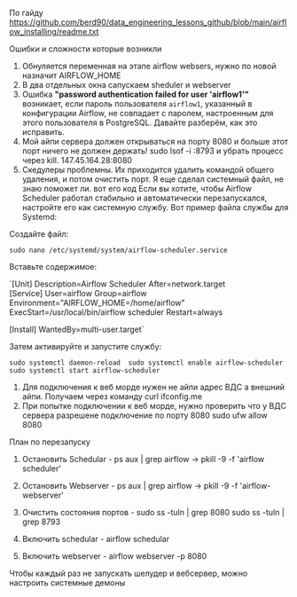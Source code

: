 По гайду https://github.com/berd90/data_engineering_lessons_github/blob/main/airflow_installing/readme.txt

Ошибки и сложности которые возникли
1. Обнуляется переменная на этапе airflow websers, нужно по новой назначит AIRFLOW_HOME
2. В два отдельных окна сапускаем sheduler и webserver
3. Ошибка **"password authentication failed for user 'airflow1'"** возникает, если пароль пользователя `airflow1`, указанный в конфигурации Airflow, не совпадает с паролем, настроенным для этого пользователя в PostgreSQL. Давайте разберём, как это исправить. 
4. Мой айпи сервера должен открываться на порту 8080 и больше этот порт ничего не должен держать! sudo lsof -i :8793 и убрать процесс через kill.
147.45.164.28:8080
1. Скедулеры проблемны. Их приходится удалить командой общего удаления, и потом очистить порт. Я еще сделал системный файл, не знаю поможет ли. вот его код 
Если вы хотите, чтобы Airflow Scheduler работал стабильно и автоматически перезапускался, настройте его как системную службу. Вот пример файла службы для Systemd:

Создайте файл:

`sudo nano /etc/systemd/system/airflow-scheduler.service`

Вставьте содержимое:

`[Unit] Description=Airflow Scheduler 
After=network.target  
[Service] 
User=airflow 
Group=airflow 
Environment="AIRFLOW_HOME=/home/airflow" 
ExecStart=/usr/local/bin/airflow scheduler 
Restart=always 

[Install] 
WantedBy=multi-user.target`

Затем активируйте и запустите службу:


`sudo systemctl daemon-reload 
sudo systemctl enable airflow-scheduler 
sudo systemctl start airflow-scheduler`

1. Для подключения к веб морде нужен не айпи адрес ВДС а внешний айпи. Получаем через команду curl ifconfig.me
2. При попытке подключении к веб морде, нужно проверить что у ВДС сервера разрешене подключение по порту 8080 sudo ufw allow 8080


План по перезапуску
1. Остановить Schedular - ps aux | grep airflow -> pkill -9 -f 'airflow scheduler'
2. Остановить Webserver - ps aux | grep airflow -> pkill -9 -f 'airflow-webserver'
3. Очистить состояния портов - sudo ss -tuln | grep 8080   sudo ss -tuln | grep 8793
 
4. Включить schedular -  airflow schedular
5. Включить webserver - airflow webserver -p 8080


Чтобы каждый раз не запускать шелудер и вебсервер, можно настроить системные демоны